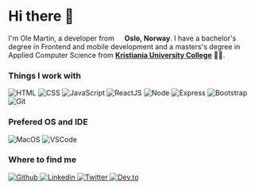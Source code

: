 # Hi there 👋 
I'm Ole Martin, a developer from <img src="https://img.icons8.com/color/48/000000/norway-circular.png" width="13" /> **Oslo, Norway**. I
have a bachelor's degree in Frontend and mobile development and a masters's degree in Applied Computer Science from [**Kristiania University College**](https://www.kristiania.no/en/) 👨‍🎓. 

### Things I work with

<p>
	<img
		alt="HTML"
		src="https://img.shields.io/badge/-HTML-E34F26?style=for-the-badge&logo=HTML5&logoColor=white"
	/>
	<img
		alt="CSS"
		src="https://img.shields.io/badge/-CSS-1572B6?style=for-the-badge&logo=css3&logoColor=white"
	/>
	<img
		alt="JavaScript"
		src="https://img.shields.io/badge/-JavaScript-F7DF1E?style=for-the-badge&logo=JavaScript&logoColor=white"
	/>
	<img
		alt="ReactJS"
		src="https://img.shields.io/badge/-ReactJs-61DAFB?&style=for-the-badge&logo=react&logoColor=white"
	/>
	<img
		alt="Node"
		src="https://img.shields.io/badge/-Node.js-339933?style=for-the-badge&logo=node-dot-js&logoColor=white"
	/>
	<img
		alt="Express"
		src="https://img.shields.io/badge/-Express.js-43853d?style=for-the-badge&logo=Express&logoColor=white"
	/>
	<img
		alt="Bootstrap"
		src="https://img.shields.io/badge/Bootstrap-563D7C?style=for-the-badge&logo=bootstrap&logoColor=white"
	/>
	<img
		alt="Git"
		src="https://img.shields.io/badge/-Git-F05032?style=for-the-badge&logo=git&logoColor=white"
	/>
</p>

### Prefered OS and IDE
<p>
	<img
		alt="MacOS"
		src="https://img.shields.io/badge/macOS-000000?&style=for-the-badge&logo=macOS&logoColor=white"
	/>
	<img
		alt="VSCode"
		src="https://img.shields.io/badge/Visual%20Studio%20Code-007ACC?&style=for-the-badge&logo=Visual%20Studio%20Code&logoColor=white"
	/>
</p>

### Where to find me

<p>
	<a href="https://github.com/OleMartinLarsen" target="_blank">
		<img
			alt="Github"
			src="https://img.shields.io/badge/GitHub-%2312100E.svg?&style=for-the-badge&logo=Github&logoColor=white"
		/>
	</a>
	<a href="https://www.linkedin.com/in/omlarsen/" target="_blank">
		<img
			alt="Linkedin"
			src="https://img.shields.io/badge/Linkedin-0077B5?style=for-the-badge&logo=Linkedin&logoColor=white"
		/>
	</a>
	<a href="https://twitter.com/om_larsen" target="_blank">
		<img
			alt="Twitter"
			src="https://img.shields.io/badge/twitter-%231DA1F2.svg?&style=for-the-badge&logo=twitter&logoColor=white"
		/>
	</a>
	<a href="https://dev.to/olemartinlarsen" target="_blank">
		<img
			alt="Dev.to"
			src="https://img.shields.io/badge/dev.to-0A0A0A?style=for-the-badge&logo=dev-dot-to&logoColor=white"
		/>
	</a>
</p>
